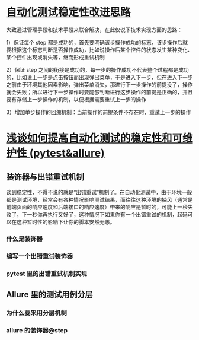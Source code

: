 # [自动化测试稳定性改进思路](https://blog.csdn.net/dyl1982/article/details/83842514)

大致通过管理手段和技术手段来联合解决，在此仅说下技术实现方面的思路：

1）保证每个 step 都是成功的，首先要明确该步操作成功的标志，该步操作后就要根据这个标志判断是否操作成功，比如说操作后某个控件的状态发生某种变化、某个控件出现或消失等，继而形成重试机制

2）保证 step 之间的衔接是成功的，每一步的操作成功不代表整个过程都是成功的，比如说上一步是点击按钮而出现弹出菜单，于是进入下一步，但在进入下一步之前由于环境其他因素影响，弹出菜单消失，那进行下一步操作的前提没了，操作就会失败；所以进行下一步操作时要能够判断进行这步操作的前提是正确的，并且要有存储上一步操作的机制，以便根据需要重试上一步的操作

3）增加单步操作的回溯机制：当前操作的前提条件不存在时，重试上一步的操作

# [浅谈如何提高自动化测试的稳定性和可维护性 (pytest&allure)](https://testerhome.com/topics/15937)

## 装饰器与出错重试机制

谈到稳定性，不得不说的就是“出错重试”机制了。在自动化测试中，由于环境一般都是测试环境，经常会有各种情况影响测试结果，而往往这种环境的抽风（通常是前端页面的响应速度和后端接口的响应速度）带来的响应是暂时的，可能上一秒失败了，下一秒你再执行又好了，这种情况下如果你有一个出错重试的机制，起码可以在这种暂时性的影响下让你的脚本安然无恙。

### 什么是装饰器

### 编写一个出错重试装饰器

### pytest 里的出错重试机制实现

## Allure 里的测试用例分层

### 为什么要采用分层机制

### allure 的装饰器@step



